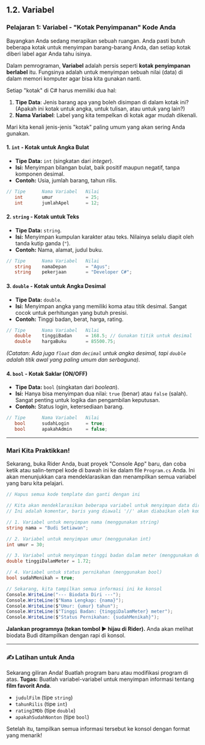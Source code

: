 ﻿## 1.2. Variabel

### Pelajaran 1: Variabel - "Kotak Penyimpanan" Kode Anda

Bayangkan Anda sedang merapikan sebuah ruangan. Anda pasti butuh beberapa kotak untuk menyimpan barang-barang Anda, dan setiap kotak diberi label agar Anda tahu isinya.

Dalam pemrograman, **Variabel** adalah persis seperti **kotak penyimpanan berlabel** itu. Fungsinya adalah untuk menyimpan sebuah nilai (data) di dalam memori komputer agar bisa kita gunakan nanti.

Setiap "kotak" di C\# harus memiliki dua hal:

1.  **Tipe Data**: Jenis barang apa yang boleh disimpan di dalam kotak ini? (Apakah ini kotak untuk angka, untuk tulisan, atau untuk yang lain?)
2.  **Nama Variabel**: Label yang kita tempelkan di kotak agar mudah dikenali.

Mari kita kenali jenis-jenis "kotak" paling umum yang akan sering Anda gunakan.

#### 1\. `int` - Kotak untuk Angka Bulat

* **Tipe Data:** `int` (singkatan dari *integer*).
* **Isi:** Menyimpan bilangan bulat, baik positif maupun negatif, tanpa komponen desimal.
* **Contoh:** Usia, jumlah barang, tahun rilis.

<!-- end list -->

```csharp
// Tipe      Nama Variabel   Nilai
   int       umur            = 25;
   int       jumlahApel      = 12;
```

#### 2\. `string` - Kotak untuk Teks

* **Tipe Data:** `string`.
* **Isi:** Menyimpan kumpulan karakter atau teks. Nilainya selalu diapit oleh tanda kutip ganda (`"`).
* **Contoh:** Nama, alamat, judul buku.

<!-- end list -->

```csharp
// Tipe      Nama Variabel   Nilai
   string    namaDepan       = "Agus";
   string    pekerjaan       = "Developer C#";
```

#### 3\. `double` - Kotak untuk Angka Desimal

* **Tipe Data:** `double`.
* **Isi:** Menyimpan angka yang memiliki koma atau titik desimal. Sangat cocok untuk perhitungan yang butuh presisi.
* **Contoh:** Tinggi badan, berat, harga, rating.

<!-- end list -->

```csharp
// Tipe      Nama Variabel   Nilai
   double    tinggiBadan     = 168.5; // Gunakan titik untuk desimal
   double    hargaBuku       = 85500.75;
```

*(Catatan: Ada juga `float` dan `decimal` untuk angka desimal, tapi `double` adalah titik awal yang paling umum dan serbaguna).*

#### 4\. `bool` - Kotak Saklar (ON/OFF)

* **Tipe Data:** `bool` (singkatan dari *boolean*).
* **Isi:** Hanya bisa menyimpan dua nilai: `true` (benar) atau `false` (salah). Sangat penting untuk logika dan pengambilan keputusan.
* **Contoh:** Status login, ketersediaan barang.

<!-- end list -->

```csharp
// Tipe      Nama Variabel   Nilai
   bool      sudahLogin      = true;
   bool      apakahAdmin     = false;
```

-----

### Mari Kita Praktikkan\!

Sekarang, buka Rider Anda, buat proyek "Console App" baru, dan coba ketik atau salin-tempel kode di bawah ini ke dalam file `Program.cs` Anda. Ini akan menunjukkan cara mendeklarasikan dan menampilkan semua variabel yang baru kita pelajari.

```csharp
// Hapus semua kode template dan ganti dengan ini

// Kita akan mendeklarasikan beberapa variabel untuk menyimpan data diri
// Ini adalah komentar, baris yang diawali '//' akan diabaikan oleh komputer

// 1. Variabel untuk menyimpan nama (menggunakan string)
string nama = "Budi Setiawan";

// 2. Variabel untuk menyimpan umur (menggunakan int)
int umur = 30;

// 3. Variabel untuk menyimpan tinggi badan dalam meter (menggunakan double)
double tinggiDalamMeter = 1.72;

// 4. Variabel untuk status pernikahan (menggunakan bool)
bool sudahMenikah = true;

// Sekarang, kita tampilkan semua informasi ini ke konsol
Console.WriteLine("--- Biodata Diri ---");
Console.WriteLine($"Nama Lengkap: {nama}");
Console.WriteLine($"Umur: {umur} tahun");
Console.WriteLine($"Tinggi Badan: {tinggiDalamMeter} meter");
Console.WriteLine($"Status Pernikahan: {sudahMenikah}");
```

**Jalankan programnya (tekan tombol ▶️ hijau di Rider).** Anda akan melihat biodata Budi ditampilkan dengan rapi di konsol.

-----

### ✍️ Latihan untuk Anda

Sekarang giliran Anda\! Buatlah program baru atau modifikasi program di atas.
**Tugas:** Buatlah variabel-variabel untuk menyimpan informasi tentang **film favorit Anda**.

* `judulFilm` (tipe `string`)
* `tahunRilis` (tipe `int`)
* `ratingIMDb` (tipe `double`)
* `apakahSudahNonton` (tipe `bool`)

Setelah itu, tampilkan semua informasi tersebut ke konsol dengan format yang menarik\!